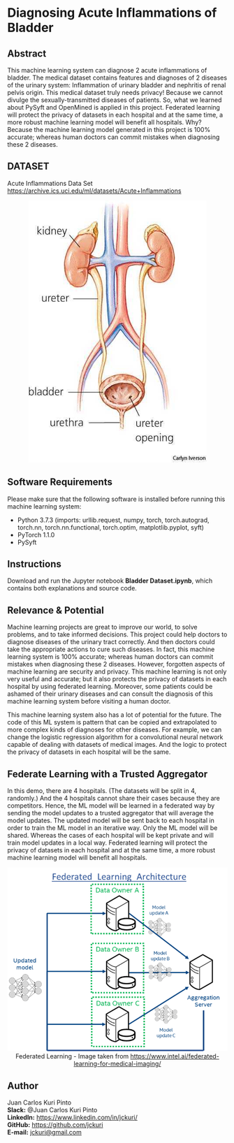 # Diagnosing Acute Inflammations of Bladder

## Abstract
This machine learning system can diagnose 2 acute inflammations of bladder. The medical dataset contains features and diagnoses of 2 diseases of the urinary system: Inflammation of urinary bladder and nephritis of renal pelvis origin. This medical dataset truly needs privacy! Because we cannot divulge the sexually-transmitted diseases of patients. So, what we learned about PySyft and OpenMined is applied in this project. Federated learning will protect the privacy of datasets in each hospital and at the same time, a more robust machine learning model will benefit all hospitals. Why? Because the machine learning model generated in this project is 100% accurate; whereas human doctors can commit mistakes when diagnosing these 2 diseases.

## DATASET

Acute Inflammations Data Set <br>
https://archive.ics.uci.edu/ml/datasets/Acute+Inflammations

<p align="center">
 <img src="images/bladder.jpg" title="Bladder">
</p>

## Software Requirements

Please make sure that the following software is installed before running this machine learning system:
- Python 3.7.3 (imports: urllib.request, numpy, torch, torch.autograd, torch.nn, torch.nn.functional, torch.optim, matplotlib.pyplot, syft)
- PyTorch 1.1.0
- PySyft 

## Instructions

Download and run the Jupyter notebook **Bladder Dataset.ipynb**, which contains both explanations and source code.

## Relevance & Potential 

Machine learning projects are great to improve our world, to solve problems, and to take informed decisions. This project could help doctors to diagnose diseases of the urinary tract correctly. And then doctors could take the appropriate actions to cure such diseases. In fact, this machine learning system is 100% accurate; whereas human doctors can commit mistakes when diagnosing these 2 diseases. However, forgotten aspects of machine learning are security and privacy. This machine learning is not only very useful and accurate; but it also protects the privacy of datasets in each hospital by using federated learning. Moreover, some patients could be ashamed of their urinary diseases and can consult the diagnosis of this machine learning system before visiting a human doctor.

This machine learning system also has a lot of potential for the future. The code of this ML system is pattern that can be copied and extrapolated to more complex kinds of diagnoses for other diseases. For example, we can change the logistic regression algorithm for a convolutional neural network capable of dealing with datasets of medical images. And the logic to protect the privacy of datasets in each hospital will be the same.

## Federate Learning with a Trusted Aggregator

In this demo, there are 4 hospitals. (The datasets will be split in 4, randomly.) And the 4 hospitals cannot share their cases because they are competitors. Hence, the ML model will be learned in a federated way by sending the model updates to a trusted aggregator that will average the model updates. The updated model will be sent back to each hospital in order to train the ML model in an iterative way. Only the ML model will be shared. Whereas the cases of each hospital will be kept private and will train model updates in a local way. Federated learning will protect the privacy of datasets in each hospital and at the same time, a more robust machine learning model will benefit all hospitals.<br>

<p align="center">
 <img src="images/federated-learning.png">
 Federated Learning - Image taken from <a href="https://www.intel.ai/federated-learning-for-medical-imaging/">https://www.intel.ai/federated-learning-for-medical-imaging/</a>
</p>

## Author
Juan Carlos Kuri Pinto<br>
**Slack:** @Juan Carlos Kuri Pinto<br>
**LinkedIn:** https://www.linkedin.com/in/jckuri/<br>
**GitHub:** https://github.com/jckuri<br>
**E-mail:** jckuri@gmail.com<br>
